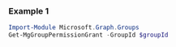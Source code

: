### Example 1
```powershell
Import-Module Microsoft.Graph.Groups
Get-MgGroupPermissionGrant -GroupId $groupId
```

